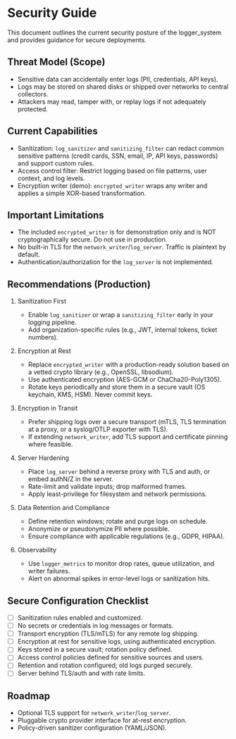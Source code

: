 # Security Guide

This document outlines the current security posture of the logger_system and provides guidance for secure deployments.

## Threat Model (Scope)

- Sensitive data can accidentally enter logs (PII, credentials, API keys).
- Logs may be stored on shared disks or shipped over networks to central collectors.
- Attackers may read, tamper with, or replay logs if not adequately protected.

## Current Capabilities

- Sanitization: `log_sanitizer` and `sanitizing_filter` can redact common sensitive patterns (credit cards, SSN, email, IP, API keys, passwords) and support custom rules.
- Access control filter: Restrict logging based on file patterns, user context, and log levels.
- Encryption writer (demo): `encrypted_writer` wraps any writer and applies a simple XOR-based transformation.

## Important Limitations

- The included `encrypted_writer` is for demonstration only and is NOT cryptographically secure. Do not use in production.
- No built-in TLS for the `network_writer`/`log_server`. Traffic is plaintext by default.
- Authentication/authorization for the `log_server` is not implemented.

## Recommendations (Production)

1. Sanitization First
   - Enable `log_sanitizer` or wrap a `sanitizing_filter` early in your logging pipeline.
   - Add organization-specific rules (e.g., JWT, internal tokens, ticket numbers).

2. Encryption at Rest
   - Replace `encrypted_writer` with a production-ready solution based on a vetted crypto library (e.g., OpenSSL, libsodium).
   - Use authenticated encryption (AES-GCM or ChaCha20-Poly1305).
   - Rotate keys periodically and store them in a secure vault (OS keychain, KMS, HSM). Never commit keys.

3. Encryption in Transit
   - Prefer shipping logs over a secure transport (mTLS, TLS termination at a proxy, or a syslog/OTLP exporter with TLS).
   - If extending `network_writer`, add TLS support and certificate pinning where feasible.

4. Server Hardening
   - Place `log_server` behind a reverse proxy with TLS and auth, or embed authN/Z in the server.
   - Rate-limit and validate inputs; drop malformed frames.
   - Apply least-privilege for filesystem and network permissions.

5. Data Retention and Compliance
   - Define retention windows; rotate and purge logs on schedule.
   - Anonymize or pseudonymize PII where possible.
   - Ensure compliance with applicable regulations (e.g., GDPR, HIPAA).

6. Observability
   - Use `logger_metrics` to monitor drop rates, queue utilization, and writer failures.
   - Alert on abnormal spikes in error-level logs or sanitization hits.

## Secure Configuration Checklist

- [ ] Sanitization rules enabled and customized.
- [ ] No secrets or credentials in log messages or formats.
- [ ] Transport encryption (TLS/mTLS) for any remote log shipping.
- [ ] Encryption at rest for sensitive logs, using authenticated encryption.
- [ ] Keys stored in a secure vault; rotation policy defined.
- [ ] Access control policies defined for sensitive sources and users.
- [ ] Retention and rotation configured; old logs purged securely.
- [ ] Server behind TLS/auth and with rate limits.

## Roadmap

- Optional TLS support for `network_writer`/`log_server`.
- Pluggable crypto provider interface for at-rest encryption.
- Policy-driven sanitizer configuration (YAML/JSON).


